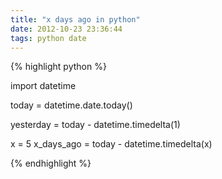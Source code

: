 ```yaml
---
title: "x days ago in python"
date: 2012-10-23 23:36:44
tags: python date
---
```


<p>
{% highlight python %}

import datetime

today = datetime.date.today()

yesterday = today - datetime.timedelta(1)

x = 5
x_days_ago = today - datetime.timedelta(x)

{% endhighlight %}
</p>

